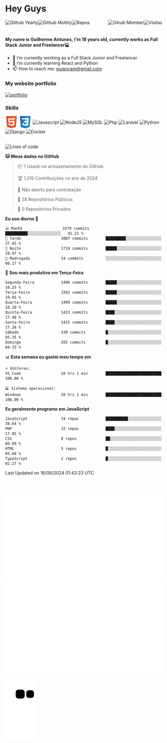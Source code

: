 # Hey Guys

<img align="right" alt="Visitas" src="https://komarev.com/ghpvc/?username=GuilhermeAntunes15&label=Profile%20views&color=blueviolet&style=flat">
<img title="Github Yearly commits" alt="Github Yearly" align="left" src="https://badges.strrl.dev/years/GuilhermeAntunes15?style=flat&color=blueviolet&logo=github" />
<img title="Github Yearly commits" alt="Github Mothly" align="left" src="https://badges.strrl.dev/commits/monthly/GuilhermeAntunes15?style=flat&color=blueviolet" />
<img title="Gihub Member" alt="Gihub Member" align="right" src="https://badges.strrl.dev/contributions/all/GuilhermeAntunes15?color=blueviolet" />
<img title="Repos" alt="Repos" align="left" src="https://badges.strrl.dev/repos/GuilhermeAntunes15?style=flat&color=blueviolet" />

<br />
<br />

#### My name is Guilherme Antunes, I'm 18 years old, currently works as Full Stack Junior and Freelancer💻

- 🔭 I’m currently working as a  Full Stack Junior and Freelancer
- 🌱 I’m currently learning React and Python
- 📫 How to reach me: guiancam@gmail.com

### My website portfolio

<div style="display: inline_block">
  <a href="http://guilhermeantunes.epizy.com/" target="_blank"><img align="center" alt="portfolio" height="40" width="80" src="https://img.shields.io/badge/bio.link-000000%7D?style=for-the-badge&logo=biolink&logoColor=white" /></a>
</div>

### Skills

<div style="display: inline_block">
  <img align="center" alt="HTML" height="40" width="40" src="https://raw.githubusercontent.com/devicons/devicon/master/icons/html5/html5-original.svg">
  <img align="center" alt="CSS" height="40" width="40" src="https://raw.githubusercontent.com/devicons/devicon/master/icons/css3/css3-original.svg">
  <img align="center" alt="Javascript" height="40" width="40" src="https://cdn.jsdelivr.net/gh/devicons/devicon/icons/javascript/javascript-original.svg" />
  <img align="center" alt="NodeJS" height="40" width="40" src="https://cdn.jsdelivr.net/gh/devicons/devicon/icons/nodejs/nodejs-original.svg" />
  <img align="center" alt="MySQL" height="40" width="40" src="https://cdn.jsdelivr.net/gh/devicons/devicon/icons/mysql/mysql-original.svg" />
  <img align="center" alt="Php" height="40" width="40" src="https://cdn.jsdelivr.net/gh/devicons/devicon/icons/php/php-original.svg" />
  <img align="center" alt="Laravel" height="40" width="40" src="https://cdn.jsdelivr.net/gh/devicons/devicon/icons/laravel/laravel-original.svg" />
  <img align="center" alt="Python" height="40" width="40" src="https://cdn.jsdelivr.net/gh/devicons/devicon/icons/python/python-original.svg" />
   <img align="center" alt="Django" height="40" width="40" src="https://cdn.jsdelivr.net/gh/devicons/devicon/icons/django/django-plain.svg" />
  <img align="center" alt="Docker" height="40" width="40" src="https://cdn.jsdelivr.net/gh/devicons/devicon/icons/docker/docker-original-wordmark.svg" />
</div>

<br/>

<!--START_SECTION:waka-->
![Lines of code](https://img.shields.io/badge/Desde%20o%20Hello%20World%20eu%20escrevi-11.8%20million%20linhas%20de%20c%C3%B3digo-blue)

**🐱 Meus dados no GitHub** 

> 📦 ? Usado no armazenamento do GitHub 
 > 
> 🏆 1,319 Contribuições no ano de 2024
 > 
> 🚫 Não aberto para contratação
 > 
> 📜 28 Repositórios Públicos 
 > 
> 🔑 0 Repositórios Privados 
 > 
**Eu sou diurno 🐤** 

```text
🌞 Manhã                  3379 commits        ██████████░░░░░░░░░░░░░░░   41.21 % 
🌆 Tarde                  3087 commits        █████████░░░░░░░░░░░░░░░░   37.65 % 
🌃 Noite                  1719 commits        █████░░░░░░░░░░░░░░░░░░░░   20.97 % 
🌙 Madrugada              14 commits          ░░░░░░░░░░░░░░░░░░░░░░░░░   00.17 % 
```
📅 **Sou mais produtivo em Terça-Feira** 

```text
Segunda-Feira            1496 commits        █████░░░░░░░░░░░░░░░░░░░░   18.25 % 
Terça-Feira              1562 commits        █████░░░░░░░░░░░░░░░░░░░░   19.05 % 
Quarta-Feira             1499 commits        █████░░░░░░░░░░░░░░░░░░░░   18.28 % 
Quinta-Feira             1433 commits        ████░░░░░░░░░░░░░░░░░░░░░   17.48 % 
Sexta-Feira              1415 commits        ████░░░░░░░░░░░░░░░░░░░░░   17.26 % 
Sábado                   439 commits         █░░░░░░░░░░░░░░░░░░░░░░░░   05.35 % 
Domingo                  355 commits         █░░░░░░░░░░░░░░░░░░░░░░░░   04.33 % 
```


📊 **Esta semana eu gastei meu tempo em** 

```text
🔥 Editores: 
VS Code                  20 hrs 1 min        █████████████████████████   100.00 % 

💻 Sistema operacional: 
Windows                  20 hrs 1 min        █████████████████████████   100.00 % 
```

**Eu geralmente programo em JavaScript** 

```text
JavaScript               34 repos            ██████████░░░░░░░░░░░░░░░   38.64 % 
PHP                      15 repos            ████░░░░░░░░░░░░░░░░░░░░░   17.05 % 
CSS                      8 repos             ██░░░░░░░░░░░░░░░░░░░░░░░   09.09 % 
HTML                     5 repos             █░░░░░░░░░░░░░░░░░░░░░░░░   05.68 % 
TypeScript               2 repos             █░░░░░░░░░░░░░░░░░░░░░░░░   02.27 % 
```




 Last Updated on 16/06/2024 01:43:23 UTC
<!--END_SECTION:waka-->

<br/>

![Languages](https://github.com/GuilhermeAntunes15/github-stats/blob/master/generated/languages.svg)
![Overview](https://github.com/GuilhermeAntunes15/github-stats/blob/master/generated/overview.svg)

![Snake animation](https://github.com/GuilhermeAntunes15/GuilhermeAntunes15/blob/output/github-contribution-grid-snake.svg)
